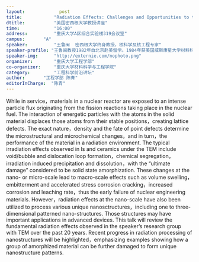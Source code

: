 ```yaml
---
layout: 			post
title:       	  "Radiation Effects: Challenges and Opportunities to the Material Scientists"
dtitle:      	  "美国密西根大学教授讲座"
time: 		  	  "16:00"
address:	  	  "重庆大学A区综合实验楼319会议室"
campus:	  	  "A"
speaker:	   	  "王鲁闽  密西根大学终身教授，核科学及核工程专家"
speaker-profile: "王鲁闽教授1982年自北京赴美留学。1984年获美国威斯康星大学材料科学硕士学位，1988年获博士学位。此后，先后任职于美国阿岗国家实验室和新墨西哥大学，并于1997年受聘于密西根大学核工程与放射科学系。现为密西根大学核工程与放射科学系及材料科学与工程系两系终身教授（密西根大学核工系连续多年在美国核工程系排名第一），2005-2009兼密西根大学电子显微分析实验室主任。王鲁闽教授主要研究方向包括核工程材料的辐照损伤，核废物处置及新型核燃料研发，离子束材料改性等。是美国能源部和自然基金会十余项重大科研项目的主持人，已发表科学研究论文450余篇（SCI论文350余篇），他引10000余次，h-因子44（SCI）、51（Google Scholar)。王鲁闽教授曾多次主持国际辐照损伤领域学术会议，应邀在各种国际学术会议及世界各著名科研机构与大学演讲100余次，是美国材料研究学会，核学会，显微学会等学会会员，美国核学会国际合作委员会负责与中国联络的委员，中国国家自然科学基金委海外杰出青年基金获得者，曾任国际原子能机构核燃料长期储存顾问委员会顾问。王鲁闽教授多年来在中国招收并帮助资助了30多名国内本科及硕士毕业生赴美留学，其中十余人已回国在国内三大核电集团及高校和研究机构任职。"
speaker-img:	  "http://externie.com/nophoto.png"
organizer:		  "重庆大学工程学部"
co-organizer:	  "重庆大学材料科学与工程学院"
category:		  "工程科学前沿讲坛"
author:		  "工程学部 陈青"
editorInCharge:  "陈青"
---
```

While in service，materials in a nuclear reactor are exposed to an intense particle flux originating from the fission reactions taking place in the nuclear fuel. The interaction of energetic particles with the atoms in the solid material displaces those atoms from their stable positions，creating lattice defects. The exact nature，density and the fate of point defects determine the microstructural and microchemical changes，and in turn，the performance of the material in a radiation environment. The typical irradiation effects observed in  ls and ceramics under the TEM include void/bubble and dislocation loop formation，chemical segregation，irradiation induced precipitation and dissolution，with the “ultimate damage” considered to be solid state amorphization.  These changes at the nano- or micro-scale lead to macro-scale effects such as volume swelling，embitterment and accelerated stress corrosion cracking，increased corrosion and leaching rate，thus the early failure of nuclear engineering materials.
  However，radiation effects at the nano-scale have also been utilized to process various unique nanosctructures，including one to three-dimensional patterned nano-structures. Those structures may have important applications in advanced devices.  This talk will review the fundamental radiation effects observed in the speaker’s research group with TEM over the past 20 years.  Recent progress in radiation processing of nanostructures will be highlighted，emphasizing examples showing how a group of amorphized material can be further damaged to form unique nanostructure patterns.
